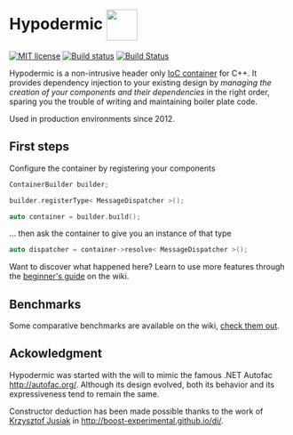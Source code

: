 Hypodermic <img align="center" src="../master/resources/syringe_by_Andy_Selimov_from_thenounproject.png?raw=true" width="56">
==========

[![MIT license](http://img.shields.io/badge/license-MIT-brightgreen.svg)](http://opensource.org/licenses/MIT)
[![Build status](https://img.shields.io/appveyor/ci/ybainier/Hypodermic/master.svg?label=windows)](https://ci.appveyor.com/project/ybainier/hypodermic)
[![Build Status](https://img.shields.io/travis/ybainier/Hypodermic/master.svg?label=linux/osx)](https://travis-ci.org/ybainier/Hypodermic)

Hypodermic is a non-intrusive header only [IoC container](http://martinfowler.com/articles/injection.html) for C++. It provides dependency injection to your existing design by _managing the creation of your components and their dependencies_ in the right order, sparing you the trouble of writing and maintaining boiler plate code.

Used in production environments since 2012.


## First steps

Configure the container by registering your components
```cpp
ContainerBuilder builder;

builder.registerType< MessageDispatcher >();

auto container = builder.build();
```

... then ask the container to give you an instance of that type
```cpp
auto dispatcher = container->resolve< MessageDispatcher >();
```

Want to discover what happened here? Learn to use more features through the [beginner's guide](https://github.com/ybainier/Hypodermic/wiki/Getting-started) on the wiki.


## Benchmarks

Some comparative benchmarks are available on the wiki, [check them out](https://github.com/ybainier/Hypodermic/wiki/Benchmarks).


## Ackowledgment

Hypodermic was started with the will to mimic the famous .NET Autofac http://autofac.org/. Although its design evolved, both its behavior and its expressiveness tend to remain the same.

Constructor deduction has been made possible thanks to the work of [Krzysztof Jusiak](http://krzysztof.jusiak.net/) in http://boost-experimental.github.io/di/.
